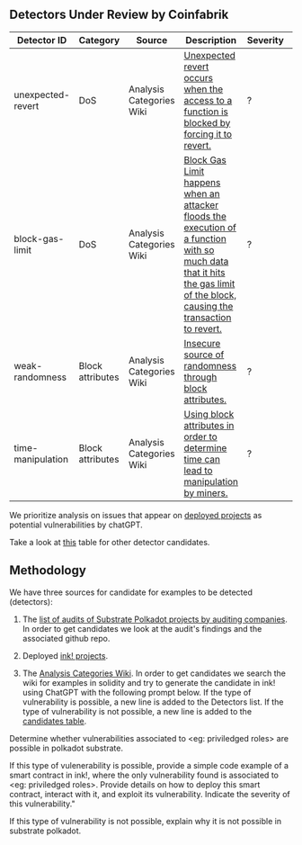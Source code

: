 ## Detectors Under Review by Coinfabrik

| Detector ID | Category | Source | Description | Severity | Reviewing | Status | 
|----------------------|------------------|--------------------------------------------------|------------------------------------------------------------------------------------------------------------------------------|----------|----------|---------------------------|
| unexpected-revert     | DoS              | Analysis Categories Wiki                        | [Unexpected revert occurs when the access to a function is blocked by forcing it to revert.](https://gitlab.com/coinfabrik-private/coinfabrik-wiki/-/wikis/Auditing/Analyses/DoS/Unexpected-revert)                                    | ?        | FALSE    | 2-Under Review Coinfabrik |
| block-gas-limit       | DoS              | Analysis Categories Wiki                        | [Block Gas Limit happens when an attacker floods the execution of a function with so much data that it hits the gas limit of the block, causing the transaction to revert.](https://gitlab.com/coinfabrik-private/coinfabrik-wiki/-/wikis/Auditing/Analyses/DoS/Block-gas-limit) | ?        | FALSE    | 2-Under Review Coinfabrik |
| weak-randomness       | Block attributes | Analysis Categories Wiki                        | [Insecure source of randomness through block attributes.](https://gitlab.com/coinfabrik-private/coinfabrik-wiki/-/wikis/Auditing/Analyses/Block-attributes/Use-of-insufficiently-random-values)                                                                         | ?        | FALSE    | 2-Under Review Coinfabrik |
| time-manipulation     | Block attributes | Analysis Categories Wiki                        | [Using block attributes in order to determine time can lead to manipulation by miners.](https://gitlab.com/coinfabrik-private/coinfabrik-wiki/-/wikis/Auditing/Analyses/Block-attributes/Time-manipulation)                                        | ?        | FALSE    | 2-Under Review Coinfabrik |

We prioritize analysis on issues that appear on [deployed projects](https://docs.google.com/spreadsheets/d/19fVqHwQwfhWUBfHppiEnr9yJ9Ep-qr_czGSSkTvKn5E/edit?usp=share_link) as potential vulnerabilities by chatGPT.

Take a look at [this](https://docs.google.com/spreadsheets/d/1mCE1KIXSngQP8VsY7fo4UqH_QL_7VKQ0JSUvhGuY4Rs/edit#gid=0) table for other detector candidates.

## Methodology

We have three sources for candidate for examples to be detected (detectors):

1. The [list of audits of Substrate Polkadot projects by auditing companies](https://docs.google.com/spreadsheets/d/1xQ-RTui38vTAXKIbBOLZmbUEvHjTGrbdRvbG12c7n-8/edit#gid=0). In order to get candidates we look at the audit's findings and the associated github repo.

2. Deployed [ink! projects](https://docs.google.com/spreadsheets/d/19fVqHwQwfhWUBfHppiEnr9yJ9Ep-qr_czGSSkTvKn5E/edit?usp=share_link).

3. The [Analysis Categories Wiki](https://gitlab.com/coinfabrik-private/coinfabrik-wiki/-/wikis/Auditing/Analyses). In order to get candidates we search the wiki for examples in solidity and try to generate the candidate in ink! using ChatGPT with the following prompt below. If the type of vulnerability is possible, a new line is added to the Detectors list. If the type of vulnerability is not possible, a new line is added to the [candidates table](https://docs.google.com/spreadsheets/d/1mCE1KIXSngQP8VsY7fo4UqH_QL_7VKQ0JSUvhGuY4Rs/edit#gid=0).


Determine whether vulnerabilities associated to <eg: priviledged roles> are possible in polkadot substrate.

If this type of vulenerability is possible, provide a simple code example of a smart contract in ink!, where the only vulnerability found is associated to <eg: priviledged roles>. Provide details on how to deploy this smart contract, interact with it, and exploit its vulnerability. Indicate the severity of this vulnerability."

If this type of vulnerability is not possible, explain why it is not possible in substrate polkadot.
